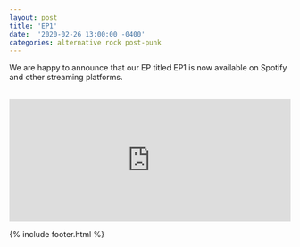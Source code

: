 ```yaml
---
layout: post
title: 'EP1' 
date:  '2020-02-26 13:00:00 -0400'
categories: alternative rock post-punk
---
```


<p class="publish-three">
We are happy to announce that our EP titled EP1 is 
now available on Spotify and other streaming platforms. 
</p>

<br>

<iframe src="https://open.spotify.com/embed/album/1aJ17xpmRXbWjiobCp3vKs" width="100%" height="220" frameborder="0" allowtransparency="true" allow="encrypted-media"></iframe>



{% include footer.html %}